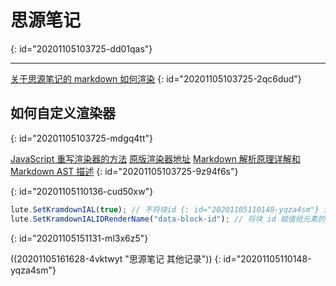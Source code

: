 # 思源笔记
{: id="20201105103725-dd01qas"}

---

[关于思源笔记的 markdown 如何渲染](https://github.com/siyuan-note/siyuan/issues/418)
{: id="20201105103725-2qc6dud"}

## 如何自定义渲染器
{: id="20201105103725-mdgq4tt"}

[JavaScript 重写渲染器的方法](https://github.com/88250/lute/issues/5)  [原版渲染器地址](https://github.com/88250/lute/blob/master/render/html_renderer.go)   [Markdown 解析原理详解和 Markdown AST 描述](https://ld246.com/article/1587637426085)
{: id="20201105103725-9z94f6s"}

{: id="20201105110136-cud50xw"}

```javascript
lute.SetKramdownIAL(true); // 不将块id {: id="20201105110148-yqza4sm"} 渲染为文本
lute.SetKramdownIALIDRenderName("data-block-id"); // 将块 id 赋值给元素的data-block-id
```
{: id="20201105151131-ml3x6z5"}

((20201105161628-4vktwyt "思源笔记 其他记录"))
{: id="20201105110148-yqza4sm"}
